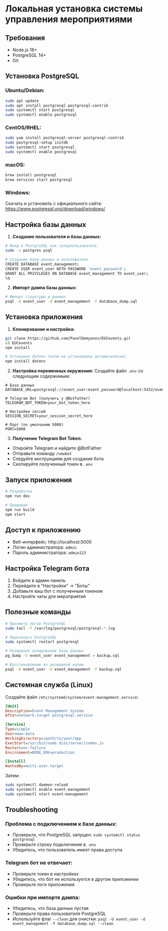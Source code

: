 # Локальная установка системы управления мероприятиями

## Требования

- Node.js 18+ 
- PostgreSQL 14+
- Git

## Установка PostgreSQL

### Ubuntu/Debian:
```bash
sudo apt update
sudo apt install postgresql postgresql-contrib
sudo systemctl start postgresql
sudo systemctl enable postgresql
```

### CentOS/RHEL:
```bash
sudo yum install postgresql-server postgresql-contrib
sudo postgresql-setup initdb
sudo systemctl start postgresql
sudo systemctl enable postgresql
```

### macOS:
```bash
brew install postgresql
brew services start postgresql
```

### Windows:
Скачать и установить с официального сайта: https://www.postgresql.org/download/windows/

## Настройка базы данных

1. **Создание пользователя и базы данных:**
```bash
# Вход в PostgreSQL как суперпользователь
sudo -u postgres psql

# Создание базы данных и пользователя
CREATE DATABASE event_management;
CREATE USER event_user WITH PASSWORD 'event_password';
GRANT ALL PRIVILEGES ON DATABASE event_management TO event_user;
\q
```

2. **Импорт дампа базы данных:**
```bash
# Импорт структуры и данных
psql -U event_user -d event_management -f database_dump.sql
```

## Установка приложения

1. **Клонирование и настройка:**
```bash
git clone https://github.com/PavelDemyanov/EUCevents.git
cd EUCevents
npm install

# Установка dotenv (если не установлено автоматически)
npm install dotenv
```

2. **Настройка переменных окружения:**
Создайте файл `.env` со следующим содержимым:
```env
# База данных
DATABASE_URL=postgresql://event_user:event_password@localhost:5432/event_management

# Telegram Bot (получить у @BotFather)
TELEGRAM_BOT_TOKEN=your_bot_token_here

# Настройки сессий
SESSION_SECRET=your_session_secret_here

# Порт (по умолчанию 5000)
PORT=5000
```

3. **Получение Telegram Bot Token:**
- Откройте Telegram и найдите @BotFather
- Отправьте команду `/newbot`
- Следуйте инструкциям для создания бота
- Скопируйте полученный токен в `.env`

## Запуск приложения

```bash
# Разработка
npm run dev

# Продакшн
npm run build
npm start
```

## Доступ к приложению

- Веб-интерфейс: http://localhost:5000
- Логин администратора: `admin`
- Пароль администратора: `admin123`

## Настройка Telegram бота

1. Войдите в админ панель
2. Перейдите в "Настройки" → "Боты"
3. Добавьте ваш бот с полученным токеном
4. Настройте чаты для мероприятий

## Полезные команды

```bash
# Просмотр логов PostgreSQL
sudo tail -f /var/log/postgresql/postgresql-*.log

# Перезапуск PostgreSQL
sudo systemctl restart postgresql

# Резервное копирование базы данных
pg_dump -U event_user event_management > backup.sql

# Восстановление из резервной копии
psql -U event_user -d event_management -f backup.sql
```

## Системная служба (Linux)

Создайте файл `/etc/systemd/system/event-management.service`:
```ini
[Unit]
Description=Event Management System
After=network.target postgresql.service

[Service]
Type=simple
User=www-data
WorkingDirectory=/path/to/your/app
ExecStart=/usr/bin/node dist/server/index.js
Restart=on-failure
Environment=NODE_ENV=production

[Install]
WantedBy=multi-user.target
```

Затем:
```bash
sudo systemctl daemon-reload
sudo systemctl enable event-management
sudo systemctl start event-management
```

## Troubleshooting

### Проблема с подключением к базе данных:
- Проверьте, что PostgreSQL запущен: `sudo systemctl status postgresql`
- Проверьте строку подключения в `.env`
- Убедитесь, что пользователь имеет права доступа

### Telegram бот не отвечает:
- Проверьте токен в настройках
- Убедитесь, что бот не используется в другом приложении
- Проверьте логи приложения

### Ошибки при импорте дампа:
- Убедитесь, что база данных пустая
- Проверьте права пользователя PostgreSQL
- Используйте флаг `--clean` для очистки: `psql -U event_user -d event_management -f database_dump.sql --clean`